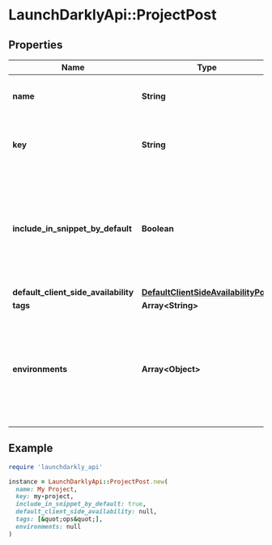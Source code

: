 # LaunchDarklyApi::ProjectPost

## Properties

| Name | Type | Description | Notes |
| ---- | ---- | ----------- | ----- |
| **name** | **String** | A human-friendly name for the project. |  |
| **key** | **String** | A unique key used to reference the project in your code. |  |
| **include_in_snippet_by_default** | **Boolean** | Whether or not flags created in this project are made available to the client-side JavaScript SDK by default. | [optional] |
| **default_client_side_availability** | [**DefaultClientSideAvailabilityPost**](DefaultClientSideAvailabilityPost.md) |  | [optional] |
| **tags** | **Array&lt;String&gt;** |  | [optional] |
| **environments** | **Array&lt;Object&gt;** | Creates the provided environments for this project. If omitted default environments will be created instead. | [optional] |

## Example

```ruby
require 'launchdarkly_api'

instance = LaunchDarklyApi::ProjectPost.new(
  name: My Project,
  key: my-project,
  include_in_snippet_by_default: true,
  default_client_side_availability: null,
  tags: [&quot;ops&quot;],
  environments: null
)
```

